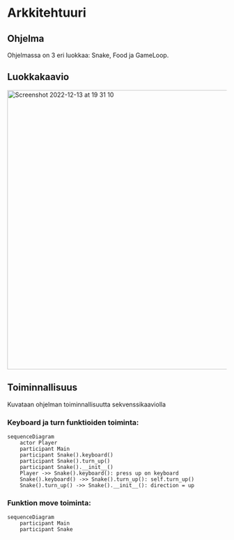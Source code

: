 # Arkkitehtuuri
## Ohjelma
Ohjelmassa on 3 eri luokkaa: Snake, Food ja GameLoop.
## Luokkakaavio
<img width="642" alt="Screenshot 2022-12-13 at 19 31 10" src="https://user-images.githubusercontent.com/101987621/207403505-d0b36808-b6a0-4fba-a187-328311651c6b.png">

## Toiminnallisuus
Kuvataan ohjelman toiminnallisuutta sekvenssikaaviolla
### Keyboard ja turn funktioiden toiminta:

```mermaid
sequenceDiagram
    actor Player
    participant Main
    participant Snake().keyboard()
    participant Snake().turn_up()
    participant Snake().__init__()
    Player ->> Snake().keyboard(): press up on keyboard
    Snake().keyboard() ->> Snake().turn_up(): self.turn_up()
    Snake().turn_up() ->> Snake().__init__(): direction = up
```

### Funktion move toiminta:

```mermaid
sequenceDiagram
    participant Main
    participant Snake
```
